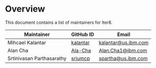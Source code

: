 # Overview

This document contains a list of maintainers for Iter8.

| Maintainer                | GitHub ID                               | Email               |
|---------------------------| --------------------------------------- | ------------------- |
| Mihcael Kalantar          | [kalantar](https://github.com/kalantar) | kalantar@us.ibm.com |
| Alan Cha                  | [Ala-Cha](https://github.com/Alan-Cha)  | Alan.Cha1@ibm.com   |
| Srtinivasan Parthasarathy | [sriumcp](https://github.com/sriumcp)   | spartha@us.ibm.com  |
